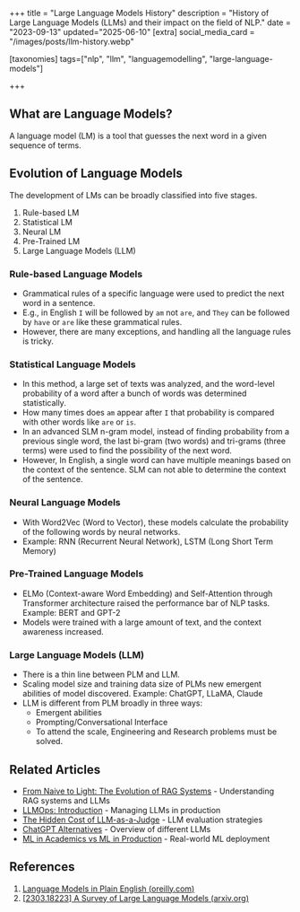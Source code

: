 +++
title = "Large Language Models History"
description = "History of Large Language Models (LLMs) and their impact on the field of NLP."
date = "2023-09-13"
updated="2025-06-10"
[extra]
social_media_card = "/images/posts/llm-history.webp"

[taxonomies]
tags=["nlp", "llm", "languagemodelling", "large-language-models"]

+++

## What are Language Models?

A language model (LM) is a tool that guesses the next word in a given sequence of terms.

## Evolution of Language Models

The development of LMs can be broadly classified into five stages.

1. Rule-based LM
2. Statistical LM
3. Neural LM
4. Pre-Trained LM
5. Large Language Models (LLM)

### Rule-based Language Models

- Grammatical rules of a specific language were used to predict the next word in a sentence.
- E.g., in English `I` will be followed by `am` not `are`, and `They` can be followed by `have` or `are` like these grammatical rules.
- However, there are many exceptions, and handling all the language rules is tricky.

### Statistical Language Models

- In this method, a large set of texts was analyzed, and the word-level probability of a word after a bunch of words was determined statistically.
- How many times does `am` appear after `I` that probability is compared with other words like `are` or `is`.
- In an advanced SLM n-gram model, instead of finding probability from a previous single word, the last bi-gram (two words) and tri-grams (three terms) were used to find the possibility of the next word.
- However, In English, a single word can have multiple meanings based on the context of the sentence. SLM can not able to determine the context of the sentence.

### Neural Language Models

- With Word2Vec (Word to Vector), these models calculate the probability of the following words by neural networks.
- Example: RNN (Recurrent Neural Network), LSTM (Long Short Term Memory)

### Pre-Trained Language Models

- ELMo (Context-aware Word Embedding) and Self-Attention through Transformer architecture raised the performance bar of NLP tasks. Example: BERT and GPT-2
- Models were trained with a large amount of text, and the context awareness increased.

### Large Language Models (LLM)

- There is a thin line between PLM and LLM.
- Scaling model size and training data size of PLMs new emergent abilities of model discovered. Example: ChatGPT, LLaMA, Claude
- LLM is different from PLM broadly in three ways:
  - Emergent abilities
  - Prompting/Conversational Interface
  - To attend the scale, Engineering and Research problems must be solved.

## Related Articles
- [From Naive to Light: The Evolution of RAG Systems](@/blog/evolution-rag.md) - Understanding RAG systems and LLMs
- [LLMOps: Introduction](@/blog/llmops-introduction.md) - Managing LLMs in production
- [The Hidden Cost of LLM-as-a-Judge](@/blog/llm-evals.md) - LLM evaluation strategies
- [ChatGPT Alternatives](@/blog/chatgpt-alternatives.md) - Overview of different LLMs
- [ML in Academics vs ML in Production](@/blog/ml-academics-vs-ml-production.md) - Real-world ML deployment

## References

1. [Language Models in Plain English (](https://learning.oreilly.com/library/view/language-models-in/9781098109073/)[oreilly.com](https://oreilly.com)[)](https://learning.oreilly.com/library/view/language-models-in/9781098109073/)
2. [\[2303.18223\] A Survey of Large Language Models (](https://arxiv.org/abs/2303.18223)[arxiv.org](https://arxiv.org)[)](https://arxiv.org/abs/2303.18223)
